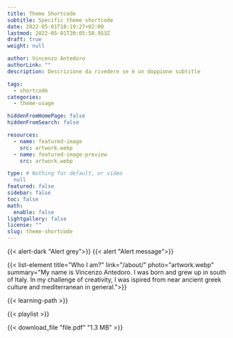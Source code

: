 ```yaml
---
title: Theme Shortcode
subtitle: Specific theme shortcode
date: 2022-05-01T18:19:27+02:00
lastmod: 2022-05-01T20:05:50.953Z
draft: true
weight: null

author: Vincenzo Antedoro
authorLink: ""
description: Descrizione da rivedere se è un doppione subtitle

tags:
  - shortcode
categories:
  - theme-usage

hiddenFromHomePage: false
hiddenFromSearch: false

resources:
  - name: featured-image
    src: artwork.webp
  - name: featured-image-preview
    src: artwork.webp

type: # Nothing for default, or video 
  null
featured: false
sidebar: false
toc: false
math:
  enable: false
lightgallery: false
license: ""
slug: theme-shortcode
---
```


{{< alert-dark "Alert grey">}}
{{< alert "Alert message">}}

{{< list-element  title="Who I am?"  link="/about/" photo="artwork.webp" summary="My name is Vincenzo Antedoro. I was born and grew up in south of Italy. In my challenge of creativity, I was ispired from near ancient greek culture and mediterranean in general.">}}

{{< learning-path >}}

{{< playlist >}}

{{< download_file "file.pdf" "1.3 MB" >}}